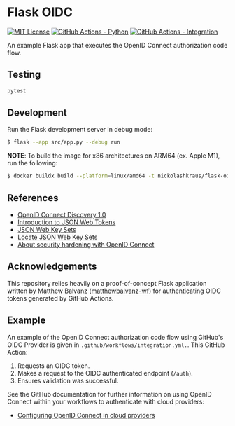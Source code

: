 # Flask OIDC

[![MIT License](https://img.shields.io/badge/License-MIT-blue.svg)](https://github.com/nickolashkraus/flask-oidc/blob/master/LICENSE)
[![GitHub Actions - Python](https://github.com/nickolashkraus/flask-oidc/actions/workflows/python.yml/badge.svg)](https://github.com/nickolashkraus/flask-oidc/actions/workflows/python.yml)
[![GitHub Actions - Integration](https://github.com/nickolashkraus/flask-oidc/actions/workflows/integration.yml/badge.svg)](https://github.com/nickolashkraus/flask-oidc/actions/workflows/integration.yml)

An example Flask app that executes the OpenID Connect authorization code flow.

## Testing

```bash
pytest
```

## Development

Run the Flask development server in debug mode:

```bash
$ flask --app src/app.py --debug run
```

**NOTE**: To build the image for x86 architectures on ARM64 (ex. Apple M1), run the following:

```bash
$ docker buildx build --platform=linux/amd64 -t nickolashkraus/flask-oidc:latest -f Dockerfile .
```

## References
* [OpenID Connect Discovery 1.0](https://openid.net/specs/openid-connect-discovery-1_0.html)
* [Introduction to JSON Web Tokens](https://jwt.io/introduction)
* [JSON Web Key Sets](https://auth0.com/docs/secure/tokens/json-web-tokens/json-web-key-sets)
* [Locate JSON Web Key Sets](https://auth0.com/docs/secure/tokens/json-web-tokens/locate-json-web-key-sets)
* [About security hardening with OpenID Connect](https://docs.github.com/en/actions/deployment/security-hardening-your-deployments/about-security-hardening-with-openid-connect)

## Acknowledgements

This repository relies heavily on a proof-of-concept Flask application written by Matthew Balvanz ([matthewbalvanz-wf](https://github.com/matthewbalvanz-wf)) for authenticating OIDC tokens generated by GitHub Actions.

## Example

An example of the OpenID Connect authorization code flow using GitHub's OIDC Provider is given in `.github/workflows/integration.yml.`. This GitHub Action:
1. Requests an OIDC token.
2. Makes a request to the OIDC authenticated endpoint (`/auth`).
3. Ensures validation was successful.

See the GitHub documentation for further information on using OpenID Connect within your workflows to authenticate with cloud providers:
* [Configuring OpenID Connect in cloud providers](https://docs.github.com/en/actions/deployment/security-hardening-your-deployments/configuring-openid-connect-in-cloud-providers)
